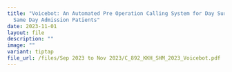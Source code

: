 ```yaml
---
title: "Voicebot: An Automated Pre Operation Calling System for Day Surgery and
  Same Day Admission Patients"
date: 2023-11-01
layout: file
description: ""
image: ""
variant: tiptap
file_url: /files/Sep 2023 to Nov 2023/C_892_KKH_SHM_2023_Voicebot.pdf
---
```

